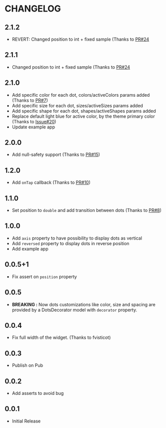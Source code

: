 # CHANGELOG

## 2.1.2
* REVERT: Changed position to int + fixed sample (Thanks to [PR#24](https://github.com/Pyozer/dots_indicator/pull/24)

## 2.1.1
* Changed position to int + fixed sample (Thanks to [PR#24](https://github.com/Pyozer/dots_indicator/pull/24)

## 2.1.0

* Add specific color for each dot, colors/activeColors params added (Thanks to [PR#7](https://github.com/Pyozer/dots_indicator/pull/7))
* Add specific size for each dot, sizes/activeSizes params added
* Add specific shape for each dot, shapes/activeShapes params added
* Replace default light blue for active color, by the theme primary color (Thanks to [Issue#20](https://github.com/Pyozer/dots_indicator/issues/20))
* Update example app

## 2.0.0

* Add null-safety support (Thanks to [PR#15](https://github.com/Pyozer/dots_indicator/pull/15))

## 1.2.0

* Add `onTap` callback (Thanks to [PR#10](https://github.com/Pyozer/dots_indicator/pull/10))

## 1.1.0

* Set position to `double` and add transition between dots (Thanks to [PR#8](https://github.com/Pyozer/dots_indicator/pull/8))

## 1.0.0

* Add `axis` property to have possibility to display dots as vertical
* Add `reversed` property to display dots in reverse position
* Add example app

## 0.0.5+1

* Fix assert on `position` property

## 0.0.5

* __BREAKING :__ Now dots customizations like color, size and spacing are provided by a DotsDecorator model with `decorator` property.

## 0.0.4

* Fix full width of the widget. (Thanks to fvisticot)
  
## 0.0.3

* Publish on Pub

## 0.0.2

* Add asserts to avoid bug

## 0.0.1

* Initial Release
